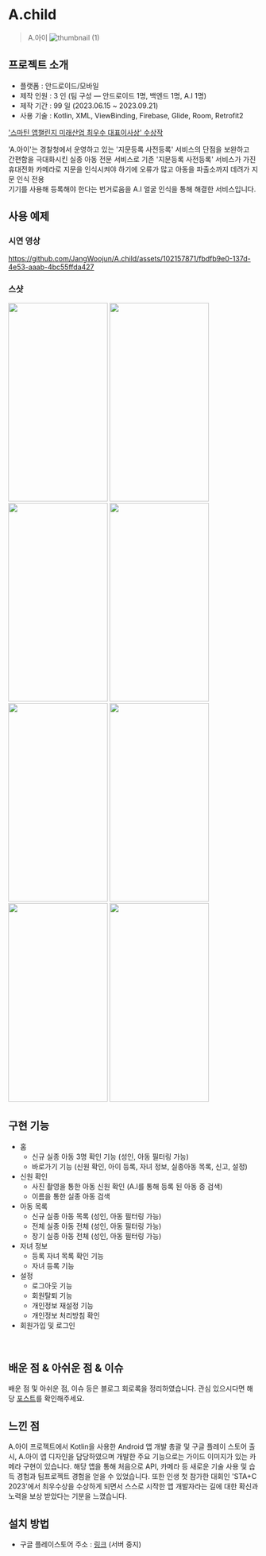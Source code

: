# A.child
> A.아이
![thumbnail (1)](https://github.com/JangWoojun/A.child/assets/102157871/02d0306d-d794-41ab-abc9-68867f002825)

## 프로젝트 소개

- 플랫폼 : 안드로이드/모바일
- 제작 인원 : 3 인 (팀 구성 ― 안드로이드 1명, 백엔드 1명, A.I 1명)
- 제작 기간 : 99 일 (2023.06.15 ~ 2023.09.21)
- 사용 기술 : Kotlin, XML, ViewBinding, Firebase, Glide, Room, Retrofit2

['스마틴 앱챌린지 미래산업 최우수 대표이사상' 수상작](https://game.donga.com/109759/)<br>

'A.아이'는 경찰청에서 운영하고 있는 '지문등록 사전등록' 서비스의 단점을 보완하고<br>
간편함을 극대화시킨 실종 아동 전문 서비스로 기존 '지문등록 사전등록' 서비스가 가진<br>
휴대전화 카메라로 지문을 인식시켜야 하기에 오류가 많고 아동을 파출소까지 데려가 지문 인식 전용<br>
기기를 사용해 등록해야 한다는 번거로움을 A.I 얼굴 인식을 통해 해결한 서비스입니다.

## 사용 예제

### 시연 영상

https://github.com/JangWoojun/A.child/assets/102157871/fbdfb9e0-137d-4e53-aaab-4bc55ffda427

### 스샷

<div style="text-align: left;">
    <img src="https://lh3.googleusercontent.com/22bVIRX2CVBootNylWsMNJxv9tcCxTPbPBmZFz5nJgmdYKFicW_5CQzZgLPhlkXOag"  width="200" height="400"/>
    <img src="https://lh3.googleusercontent.com/-nQoMYCOwM4k8CFh-jsdtPIaysYxFyJQCAY0ZfLCcnp0mR_GsAocrVBn76yUBOsIrQ"  width="200" height="400"/>
    <img src="https://lh3.googleusercontent.com/3OgPoVwIGXaYytUzoxXmeTawEw-AkiabjvwptjLYszLg_fqWez1EdyRQDxGsEFgeNts"  width="200" height="400"/>
    <img src="https://lh3.googleusercontent.com/AOn85sjs7ba7Bkv8Cc1igfIgZs3g763mkxfi-DfwwOUbLQYTbFpKMxHrqHDWtT3FqUs"  width="200" height="400"/>
    <img src="https://lh3.googleusercontent.com/kjM4TSt9Ef4Bd0ISJPY2fRmuEnfTuNTxEb3Po_t-pAMMuAGiTOClZuHEfkYufbPKxPLy"  width="200" height="400"/>
    <img src="https://lh3.googleusercontent.com/KUgpUbEZEzuJEc6ehmTgNbGTNyHbmz8nYHij4Xc3KkJYNZkQM05BZCPfUYRn6FhNGYc"  width="200" height="400"/>
    <img src="https://lh3.googleusercontent.com/TP2yVgVyuo9eQVV8wI0bdUv64QDr2DgqIwqTAO9UYcZPANF0w4EEyRkAllA0PB2P28s"  width="200" height="400"/>
    <img src="https://lh3.googleusercontent.com/n7LH7zFKGsrNi7gHYQBMs7oPiWDJ8WNoNhlvb5UOZIHVDAK1TAxFO66sx3-XahCjn-o"  width="200" height="400"/>
</div>

## 구현 기능

- 홈
    - 신규 실종 아동 3명 확인 기능 (성인, 아동 필터링 가능) 
    - 바로가기 기능 (신원 확인, 아이 등록, 자녀 정보, 실종아동 목록, 신고, 설정)
- 신원 확인
    - 사진 촬영을 통한 아동 신원 확인 (A.I를 통해 등록 된 아동 중 검색)
    - 이름을 통한 실종 아동 검색
- 아동 목록
    - 신규 실종 아동 목록 (성인, 아동 필터링 가능)
    - 전체 실종 아동 전체 (성인, 아동 필터링 가능)
    - 장기 실종 아동 전체 (성인, 아동 필터링 가능)
- 자녀 정보
    - 등록 자녀 목록 확인 기능
    - 자녀 등록 기능
- 설정
    - 로그아웃 기능
    - 회원탈퇴 기능
    - 개인정보 재설정 기능
    - 개인정보 처리방침 확인
- 회원가입 및 로그인

<br>

## 배운 점 & 아쉬운 점 & 이슈

배운 점 및 아쉬운 점, 이슈 등은 블로그 회로록을 정리하였습니다. 관심 있으시다면 해당 [포스트]()를 확인해주세요.

## 느낀 점

A.아이 프로젝트에서 Kotlin을 사용한 Android 앱 개발 총괄 및 구글 플레이 스토어 출시, A.아이 앱 디자인을 담당하였으며 개발한 주요 기능으로는 가이드 이미지가 있는 카메라 구현이 있습니다. 해당 앱을 통해 처음으로 API, 카메라 등 새로운 기술 사용 및 습득 경험과 팀프로젝트 경험을 얻을 수 있었습니다. 또한 인생 첫 참가한 대회인 'STA+C 2023'에서 최우수상을 수상하게 되면서 스스로 시작한 앱 개발자라는 길에 대한 확신과 노력을 보상 받았다는 기분을 느꼈습니다.

## 설치 방법

- 구글 플레이스토어 주소 : [링크](https://play.google.com/store/apps/details?id=com.woojun.ai) (서버 중지)

